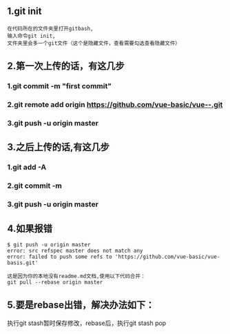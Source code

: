 ## 1.git init
```
在代码所在的文件夹里打开gitbash,
输入命令git init,
文件夹里会多一个git文件（这个是隐藏文件，查看需要勾选查看隐藏文件）
```

## 2.第一次上传的话，有这几步

### 1.git commit -m "first commit"

### 2.git remote add origin https://github.com/vue-basic/vue--.git

### 3.git push -u origin master

## 3.之后上传的话,有这几步

### 1.git add -A
### 2.git commit -m
### 3.git push -u origin master

## 4.如果报错
```
$ git push -u origin master
error: src refspec master does not match any
error: failed to push some refs to 'https://github.com/vue-basic/vue-basis.git'

这是因为你的本地没有readme.md文档,使用以下代码合并：
git pull --rebase origin master

```

## 5.要是rebase出错，解决办法如下：
执行git stash暂时保存修改，rebase后，执行git stash pop
